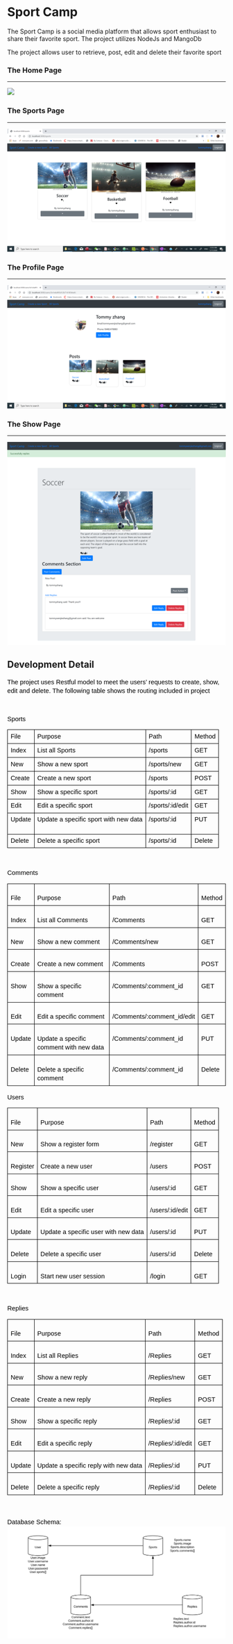 <h1>Sport Camp</h1>
<p>The Sport Camp is a social media platform that allows sport enthusiast to share their favorite sport. The project utilizes NodeJs and MangoDb </p>
</p>The project allows user to retrieve, post, edit and delete their favorite sport</p>

<h3>The Home Page</h3>
<hr/>
<img src="ScreenShot/Home.png"/>

<h3>The Sports Page</h3>
<hr/>
<img src="ScreenShot/sportsindex.png"/>

<h3>The Profile Page</h3>
<hr/>
<img src="ScreenShot/profile.png"/>

<h3>The Show Page</h3>
<hr/>
<img src="ScreenShot/showpage.png"/>

<h2>Development Detail</h2>
<p dir="ltr" style="line-height:1.38;margin-top:0pt;margin-bottom:0pt;"><span style="font-size:11pt;font-family:Arial;color:#000000;background-color:transparent;font-weight:400;font-style:normal;font-variant:normal;text-decoration:none;vertical-align:baseline;white-space:pre;white-space:pre-wrap;">The project uses Restful model to meet the users’ requests to create, show, edit and delete. The following table shows the routing included in project</span></p>
<p>
  <br>
</p>
<p dir="ltr" style="line-height:1.38;margin-top:0pt;margin-bottom:0pt;"><span style="font-size:11pt;font-family:Arial;color:#000000;background-color:transparent;font-weight:400;font-style:normal;font-variant:normal;text-decoration:none;vertical-align:baseline;white-space:pre;white-space:pre-wrap;">Sports</span></p>
<div align="left" dir="ltr" style="margin-left:0pt;">
  <table style="border:none;border-collapse:collapse;width:468pt;table-layout:fixed;">
    <tbody>
      <tr style="height:0pt;">
        <td style="border-left:solid #000000 1pt;border-right:solid #000000 1pt;border-bottom:solid #000000 1pt;border-top:solid #000000 1pt;vertical-align:top;padding:5pt 5pt 5pt 5pt;overflow:hidden;overflow-wrap:break-word;">
          <p dir="ltr" style="line-height:1.2;margin-top:0pt;margin-bottom:0pt;"><span style="font-size:11pt;font-family:Arial;color:#000000;background-color:transparent;font-weight:400;font-style:normal;font-variant:normal;text-decoration:none;vertical-align:baseline;white-space:pre;white-space:pre-wrap;">File</span></p>
        </td>
        <td style="border-left:solid #000000 1pt;border-right:solid #000000 1pt;border-bottom:solid #000000 1pt;border-top:solid #000000 1pt;vertical-align:top;padding:5pt 5pt 5pt 5pt;overflow:hidden;overflow-wrap:break-word;">
          <p dir="ltr" style="line-height:1.2;margin-top:0pt;margin-bottom:0pt;"><span style="font-size:11pt;font-family:Arial;color:#000000;background-color:transparent;font-weight:400;font-style:normal;font-variant:normal;text-decoration:none;vertical-align:baseline;white-space:pre;white-space:pre-wrap;">Purpose</span></p>
        </td>
        <td style="border-left:solid #000000 1pt;border-right:solid #000000 1pt;border-bottom:solid #000000 1pt;border-top:solid #000000 1pt;vertical-align:top;padding:5pt 5pt 5pt 5pt;overflow:hidden;overflow-wrap:break-word;">
          <p dir="ltr" style="line-height:1.2;margin-top:0pt;margin-bottom:0pt;"><span style="font-size:11pt;font-family:Arial;color:#000000;background-color:transparent;font-weight:400;font-style:normal;font-variant:normal;text-decoration:none;vertical-align:baseline;white-space:pre;white-space:pre-wrap;">Path</span></p>
        </td>
        <td style="border-left:solid #000000 1pt;border-right:solid #000000 1pt;border-bottom:solid #000000 1pt;border-top:solid #000000 1pt;vertical-align:top;padding:5pt 5pt 5pt 5pt;overflow:hidden;overflow-wrap:break-word;">
          <p dir="ltr" style="line-height:1.2;margin-top:0pt;margin-bottom:0pt;"><span style="font-size:11pt;font-family:Arial;color:#000000;background-color:transparent;font-weight:400;font-style:normal;font-variant:normal;text-decoration:none;vertical-align:baseline;white-space:pre;white-space:pre-wrap;">Method</span></p>
        </td>
      </tr>
      <tr style="height:0pt;">
        <td style="border-left:solid #000000 1pt;border-right:solid #000000 1pt;border-bottom:solid #000000 1pt;border-top:solid #000000 1pt;vertical-align:top;padding:5pt 5pt 5pt 5pt;overflow:hidden;overflow-wrap:break-word;">
          <p dir="ltr" style="line-height:1.2;margin-top:0pt;margin-bottom:0pt;"><span style="font-size:11pt;font-family:Arial;color:#000000;background-color:transparent;font-weight:400;font-style:normal;font-variant:normal;text-decoration:none;vertical-align:baseline;white-space:pre;white-space:pre-wrap;">Index</span></p>
        </td>
        <td style="border-left:solid #000000 1pt;border-right:solid #000000 1pt;border-bottom:solid #000000 1pt;border-top:solid #000000 1pt;vertical-align:top;padding:5pt 5pt 5pt 5pt;overflow:hidden;overflow-wrap:break-word;">
          <p dir="ltr" style="line-height:1.2;margin-top:0pt;margin-bottom:0pt;"><span style="font-size:11pt;font-family:Arial;color:#000000;background-color:transparent;font-weight:400;font-style:normal;font-variant:normal;text-decoration:none;vertical-align:baseline;white-space:pre;white-space:pre-wrap;">List all Sports</span></p>
        </td>
        <td style="border-left:solid #000000 1pt;border-right:solid #000000 1pt;border-bottom:solid #000000 1pt;border-top:solid #000000 1pt;vertical-align:top;padding:5pt 5pt 5pt 5pt;overflow:hidden;overflow-wrap:break-word;">
          <p dir="ltr" style="line-height:1.2;margin-top:0pt;margin-bottom:0pt;"><span style="font-size:11pt;font-family:Arial;color:#000000;background-color:transparent;font-weight:400;font-style:normal;font-variant:normal;text-decoration:none;vertical-align:baseline;white-space:pre;white-space:pre-wrap;">/sports</span></p>
        </td>
        <td style="border-left:solid #000000 1pt;border-right:solid #000000 1pt;border-bottom:solid #000000 1pt;border-top:solid #000000 1pt;vertical-align:top;padding:5pt 5pt 5pt 5pt;overflow:hidden;overflow-wrap:break-word;">
          <p dir="ltr" style="line-height:1.2;margin-top:0pt;margin-bottom:0pt;"><span style="font-size:11pt;font-family:Arial;color:#000000;background-color:transparent;font-weight:400;font-style:normal;font-variant:normal;text-decoration:none;vertical-align:baseline;white-space:pre;white-space:pre-wrap;">GET</span></p>
        </td>
      </tr>
      <tr style="height:0pt;">
        <td style="border-left:solid #000000 1pt;border-right:solid #000000 1pt;border-bottom:solid #000000 1pt;border-top:solid #000000 1pt;vertical-align:top;padding:5pt 5pt 5pt 5pt;overflow:hidden;overflow-wrap:break-word;">
          <p dir="ltr" style="line-height:1.2;margin-top:0pt;margin-bottom:0pt;"><span style="font-size:11pt;font-family:Arial;color:#000000;background-color:transparent;font-weight:400;font-style:normal;font-variant:normal;text-decoration:none;vertical-align:baseline;white-space:pre;white-space:pre-wrap;">New</span></p>
        </td>
        <td style="border-left:solid #000000 1pt;border-right:solid #000000 1pt;border-bottom:solid #000000 1pt;border-top:solid #000000 1pt;vertical-align:top;padding:5pt 5pt 5pt 5pt;overflow:hidden;overflow-wrap:break-word;">
          <p dir="ltr" style="line-height:1.2;margin-top:0pt;margin-bottom:0pt;"><span style="font-size:11pt;font-family:Arial;color:#000000;background-color:transparent;font-weight:400;font-style:normal;font-variant:normal;text-decoration:none;vertical-align:baseline;white-space:pre;white-space:pre-wrap;">Show a new sport</span></p>
        </td>
        <td style="border-left:solid #000000 1pt;border-right:solid #000000 1pt;border-bottom:solid #000000 1pt;border-top:solid #000000 1pt;vertical-align:top;padding:5pt 5pt 5pt 5pt;overflow:hidden;overflow-wrap:break-word;">
          <p dir="ltr" style="line-height:1.2;margin-top:0pt;margin-bottom:0pt;"><span style="font-size:11pt;font-family:Arial;color:#000000;background-color:transparent;font-weight:400;font-style:normal;font-variant:normal;text-decoration:none;vertical-align:baseline;white-space:pre;white-space:pre-wrap;">/sports/new</span></p>
        </td>
        <td style="border-left:solid #000000 1pt;border-right:solid #000000 1pt;border-bottom:solid #000000 1pt;border-top:solid #000000 1pt;vertical-align:top;padding:5pt 5pt 5pt 5pt;overflow:hidden;overflow-wrap:break-word;">
          <p dir="ltr" style="line-height:1.2;margin-top:0pt;margin-bottom:0pt;"><span style="font-size:11pt;font-family:Arial;color:#000000;background-color:transparent;font-weight:400;font-style:normal;font-variant:normal;text-decoration:none;vertical-align:baseline;white-space:pre;white-space:pre-wrap;">GET</span></p>
        </td>
      </tr>
      <tr style="height:0pt;">
        <td style="border-left:solid #000000 1pt;border-right:solid #000000 1pt;border-bottom:solid #000000 1pt;border-top:solid #000000 1pt;vertical-align:top;padding:5pt 5pt 5pt 5pt;overflow:hidden;overflow-wrap:break-word;">
          <p dir="ltr" style="line-height:1.2;margin-top:0pt;margin-bottom:0pt;"><span style="font-size:11pt;font-family:Arial;color:#000000;background-color:transparent;font-weight:400;font-style:normal;font-variant:normal;text-decoration:none;vertical-align:baseline;white-space:pre;white-space:pre-wrap;">Create</span></p>
        </td>
        <td style="border-left:solid #000000 1pt;border-right:solid #000000 1pt;border-bottom:solid #000000 1pt;border-top:solid #000000 1pt;vertical-align:top;padding:5pt 5pt 5pt 5pt;overflow:hidden;overflow-wrap:break-word;">
          <p dir="ltr" style="line-height:1.2;margin-top:0pt;margin-bottom:0pt;"><span style="font-size:11pt;font-family:Arial;color:#000000;background-color:transparent;font-weight:400;font-style:normal;font-variant:normal;text-decoration:none;vertical-align:baseline;white-space:pre;white-space:pre-wrap;">Create a new sport</span></p>
        </td>
        <td style="border-left:solid #000000 1pt;border-right:solid #000000 1pt;border-bottom:solid #000000 1pt;border-top:solid #000000 1pt;vertical-align:top;padding:5pt 5pt 5pt 5pt;overflow:hidden;overflow-wrap:break-word;">
          <p dir="ltr" style="line-height:1.2;margin-top:0pt;margin-bottom:0pt;"><span style="font-size:11pt;font-family:Arial;color:#000000;background-color:transparent;font-weight:400;font-style:normal;font-variant:normal;text-decoration:none;vertical-align:baseline;white-space:pre;white-space:pre-wrap;">/sports</span></p>
        </td>
        <td style="border-left:solid #000000 1pt;border-right:solid #000000 1pt;border-bottom:solid #000000 1pt;border-top:solid #000000 1pt;vertical-align:top;padding:5pt 5pt 5pt 5pt;overflow:hidden;overflow-wrap:break-word;">
          <p dir="ltr" style="line-height:1.2;margin-top:0pt;margin-bottom:0pt;"><span style="font-size:11pt;font-family:Arial;color:#000000;background-color:transparent;font-weight:400;font-style:normal;font-variant:normal;text-decoration:none;vertical-align:baseline;white-space:pre;white-space:pre-wrap;">POST</span></p>
        </td>
      </tr>
      <tr style="height:0pt;">
        <td style="border-left:solid #000000 1pt;border-right:solid #000000 1pt;border-bottom:solid #000000 1pt;border-top:solid #000000 1pt;vertical-align:top;padding:5pt 5pt 5pt 5pt;overflow:hidden;overflow-wrap:break-word;">
          <p dir="ltr" style="line-height:1.2;margin-top:0pt;margin-bottom:0pt;"><span style="font-size:11pt;font-family:Arial;color:#000000;background-color:transparent;font-weight:400;font-style:normal;font-variant:normal;text-decoration:none;vertical-align:baseline;white-space:pre;white-space:pre-wrap;">Show</span></p>
        </td>
        <td style="border-left:solid #000000 1pt;border-right:solid #000000 1pt;border-bottom:solid #000000 1pt;border-top:solid #000000 1pt;vertical-align:top;padding:5pt 5pt 5pt 5pt;overflow:hidden;overflow-wrap:break-word;">
          <p dir="ltr" style="line-height:1.2;margin-top:0pt;margin-bottom:0pt;"><span style="font-size:11pt;font-family:Arial;color:#000000;background-color:transparent;font-weight:400;font-style:normal;font-variant:normal;text-decoration:none;vertical-align:baseline;white-space:pre;white-space:pre-wrap;">Show a specific sport&nbsp;</span></p>
        </td>
        <td style="border-left:solid #000000 1pt;border-right:solid #000000 1pt;border-bottom:solid #000000 1pt;border-top:solid #000000 1pt;vertical-align:top;padding:5pt 5pt 5pt 5pt;overflow:hidden;overflow-wrap:break-word;">
          <p dir="ltr" style="line-height:1.2;margin-top:0pt;margin-bottom:0pt;"><span style="font-size:11pt;font-family:Arial;color:#000000;background-color:transparent;font-weight:400;font-style:normal;font-variant:normal;text-decoration:none;vertical-align:baseline;white-space:pre;white-space:pre-wrap;">/sports/:id</span></p>
        </td>
        <td style="border-left:solid #000000 1pt;border-right:solid #000000 1pt;border-bottom:solid #000000 1pt;border-top:solid #000000 1pt;vertical-align:top;padding:5pt 5pt 5pt 5pt;overflow:hidden;overflow-wrap:break-word;">
          <p dir="ltr" style="line-height:1.2;margin-top:0pt;margin-bottom:0pt;"><span style="font-size:11pt;font-family:Arial;color:#000000;background-color:transparent;font-weight:400;font-style:normal;font-variant:normal;text-decoration:none;vertical-align:baseline;white-space:pre;white-space:pre-wrap;">GET</span></p>
        </td>
      </tr>
      <tr style="height:0pt;">
        <td style="border-left:solid #000000 1pt;border-right:solid #000000 1pt;border-bottom:solid #000000 1pt;border-top:solid #000000 1pt;vertical-align:top;padding:5pt 5pt 5pt 5pt;overflow:hidden;overflow-wrap:break-word;">
          <p dir="ltr" style="line-height:1.2;margin-top:0pt;margin-bottom:0pt;"><span style="font-size:11pt;font-family:Arial;color:#000000;background-color:transparent;font-weight:400;font-style:normal;font-variant:normal;text-decoration:none;vertical-align:baseline;white-space:pre;white-space:pre-wrap;">Edit</span></p>
        </td>
        <td style="border-left:solid #000000 1pt;border-right:solid #000000 1pt;border-bottom:solid #000000 1pt;border-top:solid #000000 1pt;vertical-align:top;padding:5pt 5pt 5pt 5pt;overflow:hidden;overflow-wrap:break-word;">
          <p dir="ltr" style="line-height:1.2;margin-top:0pt;margin-bottom:0pt;"><span style="font-size:11pt;font-family:Arial;color:#000000;background-color:transparent;font-weight:400;font-style:normal;font-variant:normal;text-decoration:none;vertical-align:baseline;white-space:pre;white-space:pre-wrap;">Edit a specific sport</span></p>
        </td>
        <td style="border-left:solid #000000 1pt;border-right:solid #000000 1pt;border-bottom:solid #000000 1pt;border-top:solid #000000 1pt;vertical-align:top;padding:5pt 5pt 5pt 5pt;overflow:hidden;overflow-wrap:break-word;">
          <p dir="ltr" style="line-height:1.2;margin-top:0pt;margin-bottom:0pt;"><span style="font-size:11pt;font-family:Arial;color:#000000;background-color:transparent;font-weight:400;font-style:normal;font-variant:normal;text-decoration:none;vertical-align:baseline;white-space:pre;white-space:pre-wrap;">/sports/:id/edit</span></p>
        </td>
        <td style="border-left:solid #000000 1pt;border-right:solid #000000 1pt;border-bottom:solid #000000 1pt;border-top:solid #000000 1pt;vertical-align:top;padding:5pt 5pt 5pt 5pt;overflow:hidden;overflow-wrap:break-word;">
          <p dir="ltr" style="line-height:1.2;margin-top:0pt;margin-bottom:0pt;"><span style="font-size:11pt;font-family:Arial;color:#000000;background-color:transparent;font-weight:400;font-style:normal;font-variant:normal;text-decoration:none;vertical-align:baseline;white-space:pre;white-space:pre-wrap;">GET</span></p>
        </td>
      </tr>
      <tr style="height:0pt;">
        <td style="border-left:solid #000000 1pt;border-right:solid #000000 1pt;border-bottom:solid #000000 1pt;border-top:solid #000000 1pt;vertical-align:top;padding:5pt 5pt 5pt 5pt;overflow:hidden;overflow-wrap:break-word;">
          <p dir="ltr" style="line-height:1.2;margin-top:0pt;margin-bottom:0pt;"><span style="font-size:11pt;font-family:Arial;color:#000000;background-color:transparent;font-weight:400;font-style:normal;font-variant:normal;text-decoration:none;vertical-align:baseline;white-space:pre;white-space:pre-wrap;">Update</span></p>
        </td>
        <td style="border-left:solid #000000 1pt;border-right:solid #000000 1pt;border-bottom:solid #000000 1pt;border-top:solid #000000 1pt;vertical-align:top;padding:5pt 5pt 5pt 5pt;overflow:hidden;overflow-wrap:break-word;">
          <p dir="ltr" style="line-height:1.2;margin-top:0pt;margin-bottom:0pt;"><span style="font-size:11pt;font-family:Arial;color:#000000;background-color:transparent;font-weight:400;font-style:normal;font-variant:normal;text-decoration:none;vertical-align:baseline;white-space:pre;white-space:pre-wrap;">Update a specific sport with new data</span></p>
        </td>
        <td style="border-left:solid #000000 1pt;border-right:solid #000000 1pt;border-bottom:solid #000000 1pt;border-top:solid #000000 1pt;vertical-align:top;padding:5pt 5pt 5pt 5pt;overflow:hidden;overflow-wrap:break-word;">
          <p dir="ltr" style="line-height:1.2;margin-top:0pt;margin-bottom:0pt;"><span style="font-size:11pt;font-family:Arial;color:#000000;background-color:transparent;font-weight:400;font-style:normal;font-variant:normal;text-decoration:none;vertical-align:baseline;white-space:pre;white-space:pre-wrap;">/sports/:id</span></p>
          <br>
        </td>
        <td style="border-left:solid #000000 1pt;border-right:solid #000000 1pt;border-bottom:solid #000000 1pt;border-top:solid #000000 1pt;vertical-align:top;padding:5pt 5pt 5pt 5pt;overflow:hidden;overflow-wrap:break-word;">
          <p dir="ltr" style="line-height:1.2;margin-top:0pt;margin-bottom:0pt;"><span style="font-size:11pt;font-family:Arial;color:#000000;background-color:transparent;font-weight:400;font-style:normal;font-variant:normal;text-decoration:none;vertical-align:baseline;white-space:pre;white-space:pre-wrap;">PUT</span></p>
        </td>
      </tr>
      <tr style="height:0pt;">
        <td style="border-left:solid #000000 1pt;border-right:solid #000000 1pt;border-bottom:solid #000000 1pt;border-top:solid #000000 1pt;vertical-align:top;padding:5pt 5pt 5pt 5pt;overflow:hidden;overflow-wrap:break-word;">
          <p dir="ltr" style="line-height:1.2;margin-top:0pt;margin-bottom:0pt;"><span style="font-size:11pt;font-family:Arial;color:#000000;background-color:transparent;font-weight:400;font-style:normal;font-variant:normal;text-decoration:none;vertical-align:baseline;white-space:pre;white-space:pre-wrap;">Delete</span></p>
        </td>
        <td style="border-left:solid #000000 1pt;border-right:solid #000000 1pt;border-bottom:solid #000000 1pt;border-top:solid #000000 1pt;vertical-align:top;padding:5pt 5pt 5pt 5pt;overflow:hidden;overflow-wrap:break-word;">
          <p dir="ltr" style="line-height:1.2;margin-top:0pt;margin-bottom:0pt;"><span style="font-size:11pt;font-family:Arial;color:#000000;background-color:transparent;font-weight:400;font-style:normal;font-variant:normal;text-decoration:none;vertical-align:baseline;white-space:pre;white-space:pre-wrap;">Delete a specific sport</span></p>
        </td>
        <td style="border-left:solid #000000 1pt;border-right:solid #000000 1pt;border-bottom:solid #000000 1pt;border-top:solid #000000 1pt;vertical-align:top;padding:5pt 5pt 5pt 5pt;overflow:hidden;overflow-wrap:break-word;">
          <p dir="ltr" style="line-height:1.2;margin-top:0pt;margin-bottom:0pt;"><span style="font-size:11pt;font-family:Arial;color:#000000;background-color:transparent;font-weight:400;font-style:normal;font-variant:normal;text-decoration:none;vertical-align:baseline;white-space:pre;white-space:pre-wrap;">/sports/:id</span></p>
        </td>
        <td style="border-left:solid #000000 1pt;border-right:solid #000000 1pt;border-bottom:solid #000000 1pt;border-top:solid #000000 1pt;vertical-align:top;padding:5pt 5pt 5pt 5pt;overflow:hidden;overflow-wrap:break-word;">
          <p dir="ltr" style="line-height:1.2;margin-top:0pt;margin-bottom:0pt;"><span style="font-size:11pt;font-family:Arial;color:#000000;background-color:transparent;font-weight:400;font-style:normal;font-variant:normal;text-decoration:none;vertical-align:baseline;white-space:pre;white-space:pre-wrap;">Delete</span></p>
        </td>
      </tr>
    </tbody>
  </table>
</div>
<p>
  <br>
</p>
<p dir="ltr" style="line-height:1.38;margin-top:12pt;margin-bottom:0pt;"><span style="font-size:11pt;font-family:Arial;color:#000000;background-color:transparent;font-weight:400;font-style:normal;font-variant:normal;text-decoration:none;vertical-align:baseline;white-space:pre;white-space:pre-wrap;">Comments</span></p>
<div align="left" dir="ltr" style="margin-left:0pt;">
  <table style="border:none;border-collapse:collapse;">
    <tbody>
      <tr style="height:24pt;">
        <td style="border-left:solid #000000 0.9984375000000001pt;border-right:solid #000000 0.9984375000000001pt;border-bottom:solid #000000 0.9984375000000001pt;border-top:solid #000000 0.9984375000000001pt;vertical-align:top;padding:5pt 5pt 5pt 5pt;overflow:hidden;overflow-wrap:break-word;">
          <p dir="ltr" style="line-height:1.38;margin-top:12pt;margin-bottom:0pt;"><span style="font-size:11pt;font-family:Arial;color:#000000;background-color:transparent;font-weight:400;font-style:normal;font-variant:normal;text-decoration:none;vertical-align:baseline;white-space:pre;white-space:pre-wrap;">File</span></p>
        </td>
        <td style="border-left:solid #000000 0.9984375000000001pt;border-right:solid #000000 0.9984375000000001pt;border-bottom:solid #000000 0.9984375000000001pt;border-top:solid #000000 0.9984375000000001pt;vertical-align:top;padding:5pt 5pt 5pt 5pt;overflow:hidden;overflow-wrap:break-word;">
          <p dir="ltr" style="line-height:1.38;margin-top:12pt;margin-bottom:0pt;"><span style="font-size:11pt;font-family:Arial;color:#000000;background-color:transparent;font-weight:400;font-style:normal;font-variant:normal;text-decoration:none;vertical-align:baseline;white-space:pre;white-space:pre-wrap;">Purpose</span></p>
        </td>
        <td style="border-left:solid #000000 0.9984375000000001pt;border-right:solid #000000 0.9984375000000001pt;border-bottom:solid #000000 0.9984375000000001pt;border-top:solid #000000 0.9984375000000001pt;vertical-align:top;padding:5pt 5pt 5pt 5pt;overflow:hidden;overflow-wrap:break-word;">
          <p dir="ltr" style="line-height:1.38;margin-top:12pt;margin-bottom:0pt;"><span style="font-size:11pt;font-family:Arial;color:#000000;background-color:transparent;font-weight:400;font-style:normal;font-variant:normal;text-decoration:none;vertical-align:baseline;white-space:pre;white-space:pre-wrap;">Path</span></p>
        </td>
        <td style="border-left:solid #000000 0.9984375000000001pt;border-right:solid #000000 0.9984375000000001pt;border-bottom:solid #000000 0.9984375000000001pt;border-top:solid #000000 0.9984375000000001pt;vertical-align:top;padding:5pt 5pt 5pt 5pt;overflow:hidden;overflow-wrap:break-word;">
          <p dir="ltr" style="line-height:1.38;margin-top:12pt;margin-bottom:0pt;"><span style="font-size:11pt;font-family:Arial;color:#000000;background-color:transparent;font-weight:400;font-style:normal;font-variant:normal;text-decoration:none;vertical-align:baseline;white-space:pre;white-space:pre-wrap;">Method</span></p>
        </td>
      </tr>
      <tr style="height:24pt;">
        <td style="border-left:solid #000000 0.9984375000000001pt;border-right:solid #000000 0.9984375000000001pt;border-bottom:solid #000000 0.9984375000000001pt;border-top:solid #000000 0.9984375000000001pt;vertical-align:top;padding:5pt 5pt 5pt 5pt;overflow:hidden;overflow-wrap:break-word;">
          <p dir="ltr" style="line-height:1.38;margin-top:12pt;margin-bottom:0pt;"><span style="font-size:11pt;font-family:Arial;color:#000000;background-color:transparent;font-weight:400;font-style:normal;font-variant:normal;text-decoration:none;vertical-align:baseline;white-space:pre;white-space:pre-wrap;">Index</span></p>
        </td>
        <td style="border-left:solid #000000 0.9984375000000001pt;border-right:solid #000000 0.9984375000000001pt;border-bottom:solid #000000 0.9984375000000001pt;border-top:solid #000000 0.9984375000000001pt;vertical-align:top;padding:5pt 5pt 5pt 5pt;overflow:hidden;overflow-wrap:break-word;">
          <p dir="ltr" style="line-height:1.38;margin-top:12pt;margin-bottom:0pt;"><span style="font-size:11pt;font-family:Arial;color:#000000;background-color:transparent;font-weight:400;font-style:normal;font-variant:normal;text-decoration:none;vertical-align:baseline;white-space:pre;white-space:pre-wrap;">List all Comments</span></p>
        </td>
        <td style="border-left:solid #000000 0.9984375000000001pt;border-right:solid #000000 0.9984375000000001pt;border-bottom:solid #000000 0.9984375000000001pt;border-top:solid #000000 0.9984375000000001pt;vertical-align:top;padding:5pt 5pt 5pt 5pt;overflow:hidden;overflow-wrap:break-word;">
          <p dir="ltr" style="line-height:1.38;margin-top:12pt;margin-bottom:0pt;"><span style="font-size:11pt;font-family:Arial;color:#000000;background-color:transparent;font-weight:400;font-style:normal;font-variant:normal;text-decoration:none;vertical-align:baseline;white-space:pre;white-space:pre-wrap;">/Comments</span></p>
        </td>
        <td style="border-left:solid #000000 0.9984375000000001pt;border-right:solid #000000 0.9984375000000001pt;border-bottom:solid #000000 0.9984375000000001pt;border-top:solid #000000 0.9984375000000001pt;vertical-align:top;padding:5pt 5pt 5pt 5pt;overflow:hidden;overflow-wrap:break-word;">
          <p dir="ltr" style="line-height:1.38;margin-top:12pt;margin-bottom:0pt;"><span style="font-size:11pt;font-family:Arial;color:#000000;background-color:transparent;font-weight:400;font-style:normal;font-variant:normal;text-decoration:none;vertical-align:baseline;white-space:pre;white-space:pre-wrap;">GET</span></p>
        </td>
      </tr>
      <tr style="height:24pt;">
        <td style="border-left:solid #000000 0.9984375000000001pt;border-right:solid #000000 0.9984375000000001pt;border-bottom:solid #000000 0.9984375000000001pt;border-top:solid #000000 0.9984375000000001pt;vertical-align:top;padding:5pt 5pt 5pt 5pt;overflow:hidden;overflow-wrap:break-word;">
          <p dir="ltr" style="line-height:1.38;margin-top:12pt;margin-bottom:0pt;"><span style="font-size:11pt;font-family:Arial;color:#000000;background-color:transparent;font-weight:400;font-style:normal;font-variant:normal;text-decoration:none;vertical-align:baseline;white-space:pre;white-space:pre-wrap;">New</span></p>
        </td>
        <td style="border-left:solid #000000 0.9984375000000001pt;border-right:solid #000000 0.9984375000000001pt;border-bottom:solid #000000 0.9984375000000001pt;border-top:solid #000000 0.9984375000000001pt;vertical-align:top;padding:5pt 5pt 5pt 5pt;overflow:hidden;overflow-wrap:break-word;">
          <p dir="ltr" style="line-height:1.38;margin-top:12pt;margin-bottom:0pt;"><span style="font-size:11pt;font-family:Arial;color:#000000;background-color:transparent;font-weight:400;font-style:normal;font-variant:normal;text-decoration:none;vertical-align:baseline;white-space:pre;white-space:pre-wrap;">Show a new comment</span></p>
        </td>
        <td style="border-left:solid #000000 0.9984375000000001pt;border-right:solid #000000 0.9984375000000001pt;border-bottom:solid #000000 0.9984375000000001pt;border-top:solid #000000 0.9984375000000001pt;vertical-align:top;padding:5pt 5pt 5pt 5pt;overflow:hidden;overflow-wrap:break-word;">
          <p dir="ltr" style="line-height:1.38;margin-top:12pt;margin-bottom:0pt;"><span style="font-size:11pt;font-family:Arial;color:#000000;background-color:transparent;font-weight:400;font-style:normal;font-variant:normal;text-decoration:none;vertical-align:baseline;white-space:pre;white-space:pre-wrap;">/Comments/new</span></p>
        </td>
        <td style="border-left:solid #000000 0.9984375000000001pt;border-right:solid #000000 0.9984375000000001pt;border-bottom:solid #000000 0.9984375000000001pt;border-top:solid #000000 0.9984375000000001pt;vertical-align:top;padding:5pt 5pt 5pt 5pt;overflow:hidden;overflow-wrap:break-word;">
          <p dir="ltr" style="line-height:1.38;margin-top:12pt;margin-bottom:0pt;"><span style="font-size:11pt;font-family:Arial;color:#000000;background-color:transparent;font-weight:400;font-style:normal;font-variant:normal;text-decoration:none;vertical-align:baseline;white-space:pre;white-space:pre-wrap;">GET</span></p>
        </td>
      </tr>
      <tr style="height:24pt;">
        <td style="border-left:solid #000000 0.9984375000000001pt;border-right:solid #000000 0.9984375000000001pt;border-bottom:solid #000000 0.9984375000000001pt;border-top:solid #000000 0.9984375000000001pt;vertical-align:top;padding:5pt 5pt 5pt 5pt;overflow:hidden;overflow-wrap:break-word;">
          <p dir="ltr" style="line-height:1.38;margin-top:12pt;margin-bottom:0pt;"><span style="font-size:11pt;font-family:Arial;color:#000000;background-color:transparent;font-weight:400;font-style:normal;font-variant:normal;text-decoration:none;vertical-align:baseline;white-space:pre;white-space:pre-wrap;">Create</span></p>
        </td>
        <td style="border-left:solid #000000 0.9984375000000001pt;border-right:solid #000000 0.9984375000000001pt;border-bottom:solid #000000 0.9984375000000001pt;border-top:solid #000000 0.9984375000000001pt;vertical-align:top;padding:5pt 5pt 5pt 5pt;overflow:hidden;overflow-wrap:break-word;">
          <p dir="ltr" style="line-height:1.38;margin-top:12pt;margin-bottom:0pt;"><span style="font-size:11pt;font-family:Arial;color:#000000;background-color:transparent;font-weight:400;font-style:normal;font-variant:normal;text-decoration:none;vertical-align:baseline;white-space:pre;white-space:pre-wrap;">Create a new comment</span></p>
        </td>
        <td style="border-left:solid #000000 0.9984375000000001pt;border-right:solid #000000 0.9984375000000001pt;border-bottom:solid #000000 0.9984375000000001pt;border-top:solid #000000 0.9984375000000001pt;vertical-align:top;padding:5pt 5pt 5pt 5pt;overflow:hidden;overflow-wrap:break-word;">
          <p dir="ltr" style="line-height:1.38;margin-top:12pt;margin-bottom:0pt;"><span style="font-size:11pt;font-family:Arial;color:#000000;background-color:transparent;font-weight:400;font-style:normal;font-variant:normal;text-decoration:none;vertical-align:baseline;white-space:pre;white-space:pre-wrap;">/Comments</span></p>
        </td>
        <td style="border-left:solid #000000 0.9984375000000001pt;border-right:solid #000000 0.9984375000000001pt;border-bottom:solid #000000 0.9984375000000001pt;border-top:solid #000000 0.9984375000000001pt;vertical-align:top;padding:5pt 5pt 5pt 5pt;overflow:hidden;overflow-wrap:break-word;">
          <p dir="ltr" style="line-height:1.38;margin-top:12pt;margin-bottom:0pt;"><span style="font-size:11pt;font-family:Arial;color:#000000;background-color:transparent;font-weight:400;font-style:normal;font-variant:normal;text-decoration:none;vertical-align:baseline;white-space:pre;white-space:pre-wrap;">POST</span></p>
        </td>
      </tr>
      <tr style="height:24pt;">
        <td style="border-left:solid #000000 0.9984375000000001pt;border-right:solid #000000 0.9984375000000001pt;border-bottom:solid #000000 0.9984375000000001pt;border-top:solid #000000 0.9984375000000001pt;vertical-align:top;padding:5pt 5pt 5pt 5pt;overflow:hidden;overflow-wrap:break-word;">
          <p dir="ltr" style="line-height:1.38;margin-top:12pt;margin-bottom:0pt;"><span style="font-size:11pt;font-family:Arial;color:#000000;background-color:transparent;font-weight:400;font-style:normal;font-variant:normal;text-decoration:none;vertical-align:baseline;white-space:pre;white-space:pre-wrap;">Show</span></p>
        </td>
        <td style="border-left:solid #000000 0.9984375000000001pt;border-right:solid #000000 0.9984375000000001pt;border-bottom:solid #000000 0.9984375000000001pt;border-top:solid #000000 0.9984375000000001pt;vertical-align:top;padding:5pt 5pt 5pt 5pt;overflow:hidden;overflow-wrap:break-word;">
          <p dir="ltr" style="line-height:1.38;margin-top:12pt;margin-bottom:0pt;"><span style="font-size:11pt;font-family:Arial;color:#000000;background-color:transparent;font-weight:400;font-style:normal;font-variant:normal;text-decoration:none;vertical-align:baseline;white-space:pre;white-space:pre-wrap;">Show a specific comment&nbsp;</span></p>
        </td>
        <td style="border-left:solid #000000 0.9984375000000001pt;border-right:solid #000000 0.9984375000000001pt;border-bottom:solid #000000 0.9984375000000001pt;border-top:solid #000000 0.9984375000000001pt;vertical-align:top;padding:5pt 5pt 5pt 5pt;overflow:hidden;overflow-wrap:break-word;">
          <p dir="ltr" style="line-height:1.38;margin-top:12pt;margin-bottom:0pt;"><span style="font-size:11pt;font-family:Arial;color:#000000;background-color:transparent;font-weight:400;font-style:normal;font-variant:normal;text-decoration:none;vertical-align:baseline;white-space:pre;white-space:pre-wrap;">/Comments/:comment_id</span></p>
        </td>
        <td style="border-left:solid #000000 0.9984375000000001pt;border-right:solid #000000 0.9984375000000001pt;border-bottom:solid #000000 0.9984375000000001pt;border-top:solid #000000 0.9984375000000001pt;vertical-align:top;padding:5pt 5pt 5pt 5pt;overflow:hidden;overflow-wrap:break-word;">
          <p dir="ltr" style="line-height:1.38;margin-top:12pt;margin-bottom:0pt;"><span style="font-size:11pt;font-family:Arial;color:#000000;background-color:transparent;font-weight:400;font-style:normal;font-variant:normal;text-decoration:none;vertical-align:baseline;white-space:pre;white-space:pre-wrap;">GET</span></p>
        </td>
      </tr>
      <tr style="height:24pt;">
        <td style="border-left:solid #000000 0.9984375000000001pt;border-right:solid #000000 0.9984375000000001pt;border-bottom:solid #000000 0.9984375000000001pt;border-top:solid #000000 0.9984375000000001pt;vertical-align:top;padding:5pt 5pt 5pt 5pt;overflow:hidden;overflow-wrap:break-word;">
          <p dir="ltr" style="line-height:1.38;margin-top:12pt;margin-bottom:0pt;"><span style="font-size:11pt;font-family:Arial;color:#000000;background-color:transparent;font-weight:400;font-style:normal;font-variant:normal;text-decoration:none;vertical-align:baseline;white-space:pre;white-space:pre-wrap;">Edit</span></p>
        </td>
        <td style="border-left:solid #000000 0.9984375000000001pt;border-right:solid #000000 0.9984375000000001pt;border-bottom:solid #000000 0.9984375000000001pt;border-top:solid #000000 0.9984375000000001pt;vertical-align:top;padding:5pt 5pt 5pt 5pt;overflow:hidden;overflow-wrap:break-word;">
          <p dir="ltr" style="line-height:1.38;margin-top:12pt;margin-bottom:0pt;"><span style="font-size:11pt;font-family:Arial;color:#000000;background-color:transparent;font-weight:400;font-style:normal;font-variant:normal;text-decoration:none;vertical-align:baseline;white-space:pre;white-space:pre-wrap;">Edit a specific comment</span></p>
        </td>
        <td style="border-left:solid #000000 0.9984375000000001pt;border-right:solid #000000 0.9984375000000001pt;border-bottom:solid #000000 0.9984375000000001pt;border-top:solid #000000 0.9984375000000001pt;vertical-align:top;padding:5pt 5pt 5pt 5pt;overflow:hidden;overflow-wrap:break-word;">
          <p dir="ltr" style="line-height:1.38;margin-top:12pt;margin-bottom:0pt;"><span style="font-size:11pt;font-family:Arial;color:#000000;background-color:transparent;font-weight:400;font-style:normal;font-variant:normal;text-decoration:none;vertical-align:baseline;white-space:pre;white-space:pre-wrap;">/Comments/:comment_id/edit</span></p>
        </td>
        <td style="border-left:solid #000000 0.9984375000000001pt;border-right:solid #000000 0.9984375000000001pt;border-bottom:solid #000000 0.9984375000000001pt;border-top:solid #000000 0.9984375000000001pt;vertical-align:top;padding:5pt 5pt 5pt 5pt;overflow:hidden;overflow-wrap:break-word;">
          <p dir="ltr" style="line-height:1.38;margin-top:12pt;margin-bottom:0pt;"><span style="font-size:11pt;font-family:Arial;color:#000000;background-color:transparent;font-weight:400;font-style:normal;font-variant:normal;text-decoration:none;vertical-align:baseline;white-space:pre;white-space:pre-wrap;">GET</span></p>
        </td>
      </tr>
      <tr style="height:37.5pt;">
        <td style="border-left:solid #000000 0.9984375000000001pt;border-right:solid #000000 0.9984375000000001pt;border-bottom:solid #000000 0.9984375000000001pt;border-top:solid #000000 0.9984375000000001pt;vertical-align:top;padding:5pt 5pt 5pt 5pt;overflow:hidden;overflow-wrap:break-word;">
          <p dir="ltr" style="line-height:1.38;margin-top:12pt;margin-bottom:0pt;"><span style="font-size:11pt;font-family:Arial;color:#000000;background-color:transparent;font-weight:400;font-style:normal;font-variant:normal;text-decoration:none;vertical-align:baseline;white-space:pre;white-space:pre-wrap;">Update</span></p>
        </td>
        <td style="border-left:solid #000000 0.9984375000000001pt;border-right:solid #000000 0.9984375000000001pt;border-bottom:solid #000000 0.9984375000000001pt;border-top:solid #000000 0.9984375000000001pt;vertical-align:top;padding:5pt 5pt 5pt 5pt;overflow:hidden;overflow-wrap:break-word;">
          <p dir="ltr" style="line-height:1.38;margin-top:12pt;margin-bottom:0pt;"><span style="font-size:11pt;font-family:Arial;color:#000000;background-color:transparent;font-weight:400;font-style:normal;font-variant:normal;text-decoration:none;vertical-align:baseline;white-space:pre;white-space:pre-wrap;">Update a specific comment with new data</span></p>
        </td>
        <td style="border-left:solid #000000 0.9984375000000001pt;border-right:solid #000000 0.9984375000000001pt;border-bottom:solid #000000 0.9984375000000001pt;border-top:solid #000000 0.9984375000000001pt;vertical-align:top;padding:5pt 5pt 5pt 5pt;overflow:hidden;overflow-wrap:break-word;">
          <p dir="ltr" style="line-height:1.38;margin-top:12pt;margin-bottom:0pt;"><span style="font-size:11pt;font-family:Arial;color:#000000;background-color:transparent;font-weight:400;font-style:normal;font-variant:normal;text-decoration:none;vertical-align:baseline;white-space:pre;white-space:pre-wrap;">/Comments/:comment_id</span></p>
        </td>
        <td style="border-left:solid #000000 0.9984375000000001pt;border-right:solid #000000 0.9984375000000001pt;border-bottom:solid #000000 0.9984375000000001pt;border-top:solid #000000 0.9984375000000001pt;vertical-align:top;padding:5pt 5pt 5pt 5pt;overflow:hidden;overflow-wrap:break-word;">
          <p dir="ltr" style="line-height:1.38;margin-top:12pt;margin-bottom:0pt;"><span style="font-size:11pt;font-family:Arial;color:#000000;background-color:transparent;font-weight:400;font-style:normal;font-variant:normal;text-decoration:none;vertical-align:baseline;white-space:pre;white-space:pre-wrap;">PUT</span></p>
        </td>
      </tr>
      <tr style="height:24pt;">
        <td style="border-left:solid #000000 0.9984375000000001pt;border-right:solid #000000 0.9984375000000001pt;border-bottom:solid #000000 0.9984375000000001pt;border-top:solid #000000 0.9984375000000001pt;vertical-align:top;padding:5pt 5pt 5pt 5pt;overflow:hidden;overflow-wrap:break-word;">
          <p dir="ltr" style="line-height:1.38;margin-top:12pt;margin-bottom:0pt;"><span style="font-size:11pt;font-family:Arial;color:#000000;background-color:transparent;font-weight:400;font-style:normal;font-variant:normal;text-decoration:none;vertical-align:baseline;white-space:pre;white-space:pre-wrap;">Delete</span></p>
        </td>
        <td style="border-left:solid #000000 0.9984375000000001pt;border-right:solid #000000 0.9984375000000001pt;border-bottom:solid #000000 0.9984375000000001pt;border-top:solid #000000 0.9984375000000001pt;vertical-align:top;padding:5pt 5pt 5pt 5pt;overflow:hidden;overflow-wrap:break-word;">
          <p dir="ltr" style="line-height:1.38;margin-top:12pt;margin-bottom:0pt;"><span style="font-size:11pt;font-family:Arial;color:#000000;background-color:transparent;font-weight:400;font-style:normal;font-variant:normal;text-decoration:none;vertical-align:baseline;white-space:pre;white-space:pre-wrap;">Delete a specific comment</span></p>
        </td>
        <td style="border-left:solid #000000 0.9984375000000001pt;border-right:solid #000000 0.9984375000000001pt;border-bottom:solid #000000 0.9984375000000001pt;border-top:solid #000000 0.9984375000000001pt;vertical-align:top;padding:5pt 5pt 5pt 5pt;overflow:hidden;overflow-wrap:break-word;">
          <p dir="ltr" style="line-height:1.38;margin-top:12pt;margin-bottom:0pt;"><span style="font-size:11pt;font-family:Arial;color:#000000;background-color:transparent;font-weight:400;font-style:normal;font-variant:normal;text-decoration:none;vertical-align:baseline;white-space:pre;white-space:pre-wrap;">/Comments/:comment_id</span></p>
        </td>
        <td style="border-left:solid #000000 0.9984375000000001pt;border-right:solid #000000 0.9984375000000001pt;border-bottom:solid #000000 0.9984375000000001pt;border-top:solid #000000 0.9984375000000001pt;vertical-align:top;padding:5pt 5pt 5pt 5pt;overflow:hidden;overflow-wrap:break-word;">
          <p dir="ltr" style="line-height:1.38;margin-top:12pt;margin-bottom:0pt;"><span style="font-size:11pt;font-family:Arial;color:#000000;background-color:transparent;font-weight:400;font-style:normal;font-variant:normal;text-decoration:none;vertical-align:baseline;white-space:pre;white-space:pre-wrap;">Delete</span></p>
        </td>
      </tr>
    </tbody>
  </table>
</div>
<p dir="ltr" style="line-height:1.38;margin-top:12pt;margin-bottom:0pt;"><span style="font-size:11pt;font-family:Arial;color:#000000;background-color:transparent;font-weight:400;font-style:normal;font-variant:normal;text-decoration:none;vertical-align:baseline;white-space:pre;white-space:pre-wrap;">Users</span></p>
<div align="left" dir="ltr" style="margin-left:0pt;">
  <table style="border:none;border-collapse:collapse;">
    <tbody>
      <tr style="height:24pt;">
        <td style="border-left:solid #000000 0.9984375000000001pt;border-right:solid #000000 0.9984375000000001pt;border-bottom:solid #000000 0.9984375000000001pt;border-top:solid #000000 0.9984375000000001pt;vertical-align:top;padding:5pt 5pt 5pt 5pt;overflow:hidden;overflow-wrap:break-word;">
          <p dir="ltr" style="line-height:1.38;margin-top:12pt;margin-bottom:0pt;"><span style="font-size:11pt;font-family:Arial;color:#000000;background-color:transparent;font-weight:400;font-style:normal;font-variant:normal;text-decoration:none;vertical-align:baseline;white-space:pre;white-space:pre-wrap;">File</span></p>
        </td>
        <td style="border-left:solid #000000 0.9984375000000001pt;border-right:solid #000000 0.9984375000000001pt;border-bottom:solid #000000 0.9984375000000001pt;border-top:solid #000000 0.9984375000000001pt;vertical-align:top;padding:5pt 5pt 5pt 5pt;overflow:hidden;overflow-wrap:break-word;">
          <p dir="ltr" style="line-height:1.38;margin-top:12pt;margin-bottom:0pt;"><span style="font-size:11pt;font-family:Arial;color:#000000;background-color:transparent;font-weight:400;font-style:normal;font-variant:normal;text-decoration:none;vertical-align:baseline;white-space:pre;white-space:pre-wrap;">Purpose</span></p>
        </td>
        <td style="border-left:solid #000000 0.9984375000000001pt;border-right:solid #000000 0.9984375000000001pt;border-bottom:solid #000000 0.9984375000000001pt;border-top:solid #000000 0.9984375000000001pt;vertical-align:top;padding:5pt 5pt 5pt 5pt;overflow:hidden;overflow-wrap:break-word;">
          <p dir="ltr" style="line-height:1.38;margin-top:12pt;margin-bottom:0pt;"><span style="font-size:11pt;font-family:Arial;color:#000000;background-color:transparent;font-weight:400;font-style:normal;font-variant:normal;text-decoration:none;vertical-align:baseline;white-space:pre;white-space:pre-wrap;">Path</span></p>
        </td>
        <td style="border-left:solid #000000 0.9984375000000001pt;border-right:solid #000000 0.9984375000000001pt;border-bottom:solid #000000 0.9984375000000001pt;border-top:solid #000000 0.9984375000000001pt;vertical-align:top;padding:5pt 5pt 5pt 5pt;overflow:hidden;overflow-wrap:break-word;">
          <p dir="ltr" style="line-height:1.38;margin-top:12pt;margin-bottom:0pt;"><span style="font-size:11pt;font-family:Arial;color:#000000;background-color:transparent;font-weight:400;font-style:normal;font-variant:normal;text-decoration:none;vertical-align:baseline;white-space:pre;white-space:pre-wrap;">Method</span></p>
        </td>
      </tr>
      <tr style="height:24pt;">
        <td style="border-left:solid #000000 0.9984375000000001pt;border-right:solid #000000 0.9984375000000001pt;border-bottom:solid #000000 0.9984375000000001pt;border-top:solid #000000 0.9984375000000001pt;vertical-align:top;padding:5pt 5pt 5pt 5pt;overflow:hidden;overflow-wrap:break-word;">
          <p dir="ltr" style="line-height:1.38;margin-top:12pt;margin-bottom:0pt;"><span style="font-size:11pt;font-family:Arial;color:#000000;background-color:transparent;font-weight:400;font-style:normal;font-variant:normal;text-decoration:none;vertical-align:baseline;white-space:pre;white-space:pre-wrap;">New</span></p>
        </td>
        <td style="border-left:solid #000000 0.9984375000000001pt;border-right:solid #000000 0.9984375000000001pt;border-bottom:solid #000000 0.9984375000000001pt;border-top:solid #000000 0.9984375000000001pt;vertical-align:top;padding:5pt 5pt 5pt 5pt;overflow:hidden;overflow-wrap:break-word;">
          <p dir="ltr" style="line-height:1.38;margin-top:12pt;margin-bottom:0pt;"><span style="font-size:11pt;font-family:Arial;color:#000000;background-color:transparent;font-weight:400;font-style:normal;font-variant:normal;text-decoration:none;vertical-align:baseline;white-space:pre;white-space:pre-wrap;">Show a register form</span></p>
        </td>
        <td style="border-left:solid #000000 0.9984375000000001pt;border-right:solid #000000 0.9984375000000001pt;border-bottom:solid #000000 0.9984375000000001pt;border-top:solid #000000 0.9984375000000001pt;vertical-align:top;padding:5pt 5pt 5pt 5pt;overflow:hidden;overflow-wrap:break-word;">
          <p dir="ltr" style="line-height:1.38;margin-top:12pt;margin-bottom:0pt;"><span style="font-size:11pt;font-family:Arial;color:#000000;background-color:transparent;font-weight:400;font-style:normal;font-variant:normal;text-decoration:none;vertical-align:baseline;white-space:pre;white-space:pre-wrap;">/register</span></p>
        </td>
        <td style="border-left:solid #000000 0.9984375000000001pt;border-right:solid #000000 0.9984375000000001pt;border-bottom:solid #000000 0.9984375000000001pt;border-top:solid #000000 0.9984375000000001pt;vertical-align:top;padding:5pt 5pt 5pt 5pt;overflow:hidden;overflow-wrap:break-word;">
          <p dir="ltr" style="line-height:1.38;margin-top:12pt;margin-bottom:0pt;"><span style="font-size:11pt;font-family:Arial;color:#000000;background-color:transparent;font-weight:400;font-style:normal;font-variant:normal;text-decoration:none;vertical-align:baseline;white-space:pre;white-space:pre-wrap;">GET</span></p>
        </td>
      </tr>
      <tr style="height:24pt;">
        <td style="border-left:solid #000000 0.9984375000000001pt;border-right:solid #000000 0.9984375000000001pt;border-bottom:solid #000000 0.9984375000000001pt;border-top:solid #000000 0.9984375000000001pt;vertical-align:top;padding:5pt 5pt 5pt 5pt;overflow:hidden;overflow-wrap:break-word;">
          <p dir="ltr" style="line-height:1.38;margin-top:12pt;margin-bottom:0pt;"><span style="font-size:11pt;font-family:Arial;color:#000000;background-color:transparent;font-weight:400;font-style:normal;font-variant:normal;text-decoration:none;vertical-align:baseline;white-space:pre;white-space:pre-wrap;">Register</span></p>
        </td>
        <td style="border-left:solid #000000 0.9984375000000001pt;border-right:solid #000000 0.9984375000000001pt;border-bottom:solid #000000 0.9984375000000001pt;border-top:solid #000000 0.9984375000000001pt;vertical-align:top;padding:5pt 5pt 5pt 5pt;overflow:hidden;overflow-wrap:break-word;">
          <p dir="ltr" style="line-height:1.38;margin-top:12pt;margin-bottom:0pt;"><span style="font-size:11pt;font-family:Arial;color:#000000;background-color:transparent;font-weight:400;font-style:normal;font-variant:normal;text-decoration:none;vertical-align:baseline;white-space:pre;white-space:pre-wrap;">Create a new user</span></p>
        </td>
        <td style="border-left:solid #000000 0.9984375000000001pt;border-right:solid #000000 0.9984375000000001pt;border-bottom:solid #000000 0.9984375000000001pt;border-top:solid #000000 0.9984375000000001pt;vertical-align:top;padding:5pt 5pt 5pt 5pt;overflow:hidden;overflow-wrap:break-word;">
          <p dir="ltr" style="line-height:1.38;margin-top:12pt;margin-bottom:0pt;"><span style="font-size:11pt;font-family:Arial;color:#000000;background-color:transparent;font-weight:400;font-style:normal;font-variant:normal;text-decoration:none;vertical-align:baseline;white-space:pre;white-space:pre-wrap;">/users</span></p>
        </td>
        <td style="border-left:solid #000000 0.9984375000000001pt;border-right:solid #000000 0.9984375000000001pt;border-bottom:solid #000000 0.9984375000000001pt;border-top:solid #000000 0.9984375000000001pt;vertical-align:top;padding:5pt 5pt 5pt 5pt;overflow:hidden;overflow-wrap:break-word;">
          <p dir="ltr" style="line-height:1.38;margin-top:12pt;margin-bottom:0pt;"><span style="font-size:11pt;font-family:Arial;color:#000000;background-color:transparent;font-weight:400;font-style:normal;font-variant:normal;text-decoration:none;vertical-align:baseline;white-space:pre;white-space:pre-wrap;">POST</span></p>
        </td>
      </tr>
      <tr style="height:24pt;">
        <td style="border-left:solid #000000 0.9984375000000001pt;border-right:solid #000000 0.9984375000000001pt;border-bottom:solid #000000 0.9984375000000001pt;border-top:solid #000000 0.9984375000000001pt;vertical-align:top;padding:5pt 5pt 5pt 5pt;overflow:hidden;overflow-wrap:break-word;">
          <p dir="ltr" style="line-height:1.38;margin-top:12pt;margin-bottom:0pt;"><span style="font-size:11pt;font-family:Arial;color:#000000;background-color:transparent;font-weight:400;font-style:normal;font-variant:normal;text-decoration:none;vertical-align:baseline;white-space:pre;white-space:pre-wrap;">Show</span></p>
        </td>
        <td style="border-left:solid #000000 0.9984375000000001pt;border-right:solid #000000 0.9984375000000001pt;border-bottom:solid #000000 0.9984375000000001pt;border-top:solid #000000 0.9984375000000001pt;vertical-align:top;padding:5pt 5pt 5pt 5pt;overflow:hidden;overflow-wrap:break-word;">
          <p dir="ltr" style="line-height:1.38;margin-top:12pt;margin-bottom:0pt;"><span style="font-size:11pt;font-family:Arial;color:#000000;background-color:transparent;font-weight:400;font-style:normal;font-variant:normal;text-decoration:none;vertical-align:baseline;white-space:pre;white-space:pre-wrap;">Show a specific user&nbsp;</span></p>
        </td>
        <td style="border-left:solid #000000 0.9984375000000001pt;border-right:solid #000000 0.9984375000000001pt;border-bottom:solid #000000 0.9984375000000001pt;border-top:solid #000000 0.9984375000000001pt;vertical-align:top;padding:5pt 5pt 5pt 5pt;overflow:hidden;overflow-wrap:break-word;">
          <p dir="ltr" style="line-height:1.38;margin-top:12pt;margin-bottom:0pt;"><span style="font-size:11pt;font-family:Arial;color:#000000;background-color:transparent;font-weight:400;font-style:normal;font-variant:normal;text-decoration:none;vertical-align:baseline;white-space:pre;white-space:pre-wrap;">/users/:id</span></p>
        </td>
        <td style="border-left:solid #000000 0.9984375000000001pt;border-right:solid #000000 0.9984375000000001pt;border-bottom:solid #000000 0.9984375000000001pt;border-top:solid #000000 0.9984375000000001pt;vertical-align:top;padding:5pt 5pt 5pt 5pt;overflow:hidden;overflow-wrap:break-word;">
          <p dir="ltr" style="line-height:1.38;margin-top:12pt;margin-bottom:0pt;"><span style="font-size:11pt;font-family:Arial;color:#000000;background-color:transparent;font-weight:400;font-style:normal;font-variant:normal;text-decoration:none;vertical-align:baseline;white-space:pre;white-space:pre-wrap;">GET</span></p>
        </td>
      </tr>
      <tr style="height:24pt;">
        <td style="border-left:solid #000000 0.9984375000000001pt;border-right:solid #000000 0.9984375000000001pt;border-bottom:solid #000000 0.9984375000000001pt;border-top:solid #000000 0.9984375000000001pt;vertical-align:top;padding:5pt 5pt 5pt 5pt;overflow:hidden;overflow-wrap:break-word;">
          <p dir="ltr" style="line-height:1.38;margin-top:12pt;margin-bottom:0pt;"><span style="font-size:11pt;font-family:Arial;color:#000000;background-color:transparent;font-weight:400;font-style:normal;font-variant:normal;text-decoration:none;vertical-align:baseline;white-space:pre;white-space:pre-wrap;">Edit</span></p>
        </td>
        <td style="border-left:solid #000000 0.9984375000000001pt;border-right:solid #000000 0.9984375000000001pt;border-bottom:solid #000000 0.9984375000000001pt;border-top:solid #000000 0.9984375000000001pt;vertical-align:top;padding:5pt 5pt 5pt 5pt;overflow:hidden;overflow-wrap:break-word;">
          <p dir="ltr" style="line-height:1.38;margin-top:12pt;margin-bottom:0pt;"><span style="font-size:11pt;font-family:Arial;color:#000000;background-color:transparent;font-weight:400;font-style:normal;font-variant:normal;text-decoration:none;vertical-align:baseline;white-space:pre;white-space:pre-wrap;">Edit a specific user</span></p>
        </td>
        <td style="border-left:solid #000000 0.9984375000000001pt;border-right:solid #000000 0.9984375000000001pt;border-bottom:solid #000000 0.9984375000000001pt;border-top:solid #000000 0.9984375000000001pt;vertical-align:top;padding:5pt 5pt 5pt 5pt;overflow:hidden;overflow-wrap:break-word;">
          <p dir="ltr" style="line-height:1.38;margin-top:12pt;margin-bottom:0pt;"><span style="font-size:11pt;font-family:Arial;color:#000000;background-color:transparent;font-weight:400;font-style:normal;font-variant:normal;text-decoration:none;vertical-align:baseline;white-space:pre;white-space:pre-wrap;">/users/:id/edit</span></p>
        </td>
        <td style="border-left:solid #000000 0.9984375000000001pt;border-right:solid #000000 0.9984375000000001pt;border-bottom:solid #000000 0.9984375000000001pt;border-top:solid #000000 0.9984375000000001pt;vertical-align:top;padding:5pt 5pt 5pt 5pt;overflow:hidden;overflow-wrap:break-word;">
          <p dir="ltr" style="line-height:1.38;margin-top:12pt;margin-bottom:0pt;"><span style="font-size:11pt;font-family:Arial;color:#000000;background-color:transparent;font-weight:400;font-style:normal;font-variant:normal;text-decoration:none;vertical-align:baseline;white-space:pre;white-space:pre-wrap;">GET</span></p>
        </td>
      </tr>
      <tr style="height:24pt;">
        <td style="border-left:solid #000000 0.9984375000000001pt;border-right:solid #000000 0.9984375000000001pt;border-bottom:solid #000000 0.9984375000000001pt;border-top:solid #000000 0.9984375000000001pt;vertical-align:top;padding:5pt 5pt 5pt 5pt;overflow:hidden;overflow-wrap:break-word;">
          <p dir="ltr" style="line-height:1.38;margin-top:12pt;margin-bottom:0pt;"><span style="font-size:11pt;font-family:Arial;color:#000000;background-color:transparent;font-weight:400;font-style:normal;font-variant:normal;text-decoration:none;vertical-align:baseline;white-space:pre;white-space:pre-wrap;">Update</span></p>
        </td>
        <td style="border-left:solid #000000 0.9984375000000001pt;border-right:solid #000000 0.9984375000000001pt;border-bottom:solid #000000 0.9984375000000001pt;border-top:solid #000000 0.9984375000000001pt;vertical-align:top;padding:5pt 5pt 5pt 5pt;overflow:hidden;overflow-wrap:break-word;">
          <p dir="ltr" style="line-height:1.38;margin-top:12pt;margin-bottom:0pt;"><span style="font-size:11pt;font-family:Arial;color:#000000;background-color:transparent;font-weight:400;font-style:normal;font-variant:normal;text-decoration:none;vertical-align:baseline;white-space:pre;white-space:pre-wrap;">Update a specific user with new data</span></p>
        </td>
        <td style="border-left:solid #000000 0.9984375000000001pt;border-right:solid #000000 0.9984375000000001pt;border-bottom:solid #000000 0.9984375000000001pt;border-top:solid #000000 0.9984375000000001pt;vertical-align:top;padding:5pt 5pt 5pt 5pt;overflow:hidden;overflow-wrap:break-word;">
          <p dir="ltr" style="line-height:1.38;margin-top:12pt;margin-bottom:0pt;"><span style="font-size:11pt;font-family:Arial;color:#000000;background-color:transparent;font-weight:400;font-style:normal;font-variant:normal;text-decoration:none;vertical-align:baseline;white-space:pre;white-space:pre-wrap;">/users/:id</span></p>
        </td>
        <td style="border-left:solid #000000 0.9984375000000001pt;border-right:solid #000000 0.9984375000000001pt;border-bottom:solid #000000 0.9984375000000001pt;border-top:solid #000000 0.9984375000000001pt;vertical-align:top;padding:5pt 5pt 5pt 5pt;overflow:hidden;overflow-wrap:break-word;">
          <p dir="ltr" style="line-height:1.38;margin-top:12pt;margin-bottom:0pt;"><span style="font-size:11pt;font-family:Arial;color:#000000;background-color:transparent;font-weight:400;font-style:normal;font-variant:normal;text-decoration:none;vertical-align:baseline;white-space:pre;white-space:pre-wrap;">PUT</span></p>
        </td>
      </tr>
      <tr style="height:24pt;">
        <td style="border-left:solid #000000 0.9984375000000001pt;border-right:solid #000000 0.9984375000000001pt;border-bottom:solid #000000 0.9984375000000001pt;border-top:solid #000000 0.9984375000000001pt;vertical-align:top;padding:5pt 5pt 5pt 5pt;overflow:hidden;overflow-wrap:break-word;">
          <p dir="ltr" style="line-height:1.38;margin-top:12pt;margin-bottom:0pt;"><span style="font-size:11pt;font-family:Arial;color:#000000;background-color:transparent;font-weight:400;font-style:normal;font-variant:normal;text-decoration:none;vertical-align:baseline;white-space:pre;white-space:pre-wrap;">Delete</span></p>
        </td>
        <td style="border-left:solid #000000 0.9984375000000001pt;border-right:solid #000000 0.9984375000000001pt;border-bottom:solid #000000 0.9984375000000001pt;border-top:solid #000000 0.9984375000000001pt;vertical-align:top;padding:5pt 5pt 5pt 5pt;overflow:hidden;overflow-wrap:break-word;">
          <p dir="ltr" style="line-height:1.38;margin-top:12pt;margin-bottom:0pt;"><span style="font-size:11pt;font-family:Arial;color:#000000;background-color:transparent;font-weight:400;font-style:normal;font-variant:normal;text-decoration:none;vertical-align:baseline;white-space:pre;white-space:pre-wrap;">Delete a specific user</span></p>
        </td>
        <td style="border-left:solid #000000 0.9984375000000001pt;border-right:solid #000000 0.9984375000000001pt;border-bottom:solid #000000 0.9984375000000001pt;border-top:solid #000000 0.9984375000000001pt;vertical-align:top;padding:5pt 5pt 5pt 5pt;overflow:hidden;overflow-wrap:break-word;">
          <p dir="ltr" style="line-height:1.38;margin-top:12pt;margin-bottom:0pt;"><span style="font-size:11pt;font-family:Arial;color:#000000;background-color:transparent;font-weight:400;font-style:normal;font-variant:normal;text-decoration:none;vertical-align:baseline;white-space:pre;white-space:pre-wrap;">/users/:id</span></p>
        </td>
        <td style="border-left:solid #000000 0.9984375000000001pt;border-right:solid #000000 0.9984375000000001pt;border-bottom:solid #000000 0.9984375000000001pt;border-top:solid #000000 0.9984375000000001pt;vertical-align:top;padding:5pt 5pt 5pt 5pt;overflow:hidden;overflow-wrap:break-word;">
          <p dir="ltr" style="line-height:1.38;margin-top:12pt;margin-bottom:0pt;"><span style="font-size:11pt;font-family:Arial;color:#000000;background-color:transparent;font-weight:400;font-style:normal;font-variant:normal;text-decoration:none;vertical-align:baseline;white-space:pre;white-space:pre-wrap;">Delete</span></p>
        </td>
      </tr>
      <tr style="height:24pt;">
        <td style="border-left:solid #000000 0.9984375000000001pt;border-right:solid #000000 0.9984375000000001pt;border-bottom:solid #000000 0.9984375000000001pt;border-top:solid #000000 0.9984375000000001pt;vertical-align:top;padding:5pt 5pt 5pt 5pt;overflow:hidden;overflow-wrap:break-word;">
          <p dir="ltr" style="line-height:1.38;margin-top:12pt;margin-bottom:0pt;"><span style="font-size:11pt;font-family:Arial;color:#000000;background-color:transparent;font-weight:400;font-style:normal;font-variant:normal;text-decoration:none;vertical-align:baseline;white-space:pre;white-space:pre-wrap;">Login</span></p>
        </td>
        <td style="border-left:solid #000000 0.9984375000000001pt;border-right:solid #000000 0.9984375000000001pt;border-bottom:solid #000000 0.9984375000000001pt;border-top:solid #000000 0.9984375000000001pt;vertical-align:top;padding:5pt 5pt 5pt 5pt;overflow:hidden;overflow-wrap:break-word;">
          <p dir="ltr" style="line-height:1.38;margin-top:12pt;margin-bottom:0pt;"><span style="font-size:11pt;font-family:Arial;color:#000000;background-color:transparent;font-weight:400;font-style:normal;font-variant:normal;text-decoration:none;vertical-align:baseline;white-space:pre;white-space:pre-wrap;">Start new user session</span></p>
        </td>
        <td style="border-left:solid #000000 0.9984375000000001pt;border-right:solid #000000 0.9984375000000001pt;border-bottom:solid #000000 0.9984375000000001pt;border-top:solid #000000 0.9984375000000001pt;vertical-align:top;padding:5pt 5pt 5pt 5pt;overflow:hidden;overflow-wrap:break-word;">
          <p dir="ltr" style="line-height:1.38;margin-top:12pt;margin-bottom:0pt;"><span style="font-size:11pt;font-family:Arial;color:#000000;background-color:transparent;font-weight:400;font-style:normal;font-variant:normal;text-decoration:none;vertical-align:baseline;white-space:pre;white-space:pre-wrap;">/login</span></p>
        </td>
        <td style="border-left:solid #000000 0.9984375000000001pt;border-right:solid #000000 0.9984375000000001pt;border-bottom:solid #000000 0.9984375000000001pt;border-top:solid #000000 0.9984375000000001pt;vertical-align:top;padding:5pt 5pt 5pt 5pt;overflow:hidden;overflow-wrap:break-word;">
          <p dir="ltr" style="line-height:1.38;margin-top:12pt;margin-bottom:0pt;"><span style="font-size:11pt;font-family:Arial;color:#000000;background-color:transparent;font-weight:400;font-style:normal;font-variant:normal;text-decoration:none;vertical-align:baseline;white-space:pre;white-space:pre-wrap;">GET</span></p>
        </td>
      </tr>
    </tbody>
  </table>
</div>
<p>
  <br>
</p>
<p dir="ltr" style="line-height:1.38;margin-top:12pt;margin-bottom:0pt;"><span style="font-size:11pt;font-family:Arial;color:#000000;background-color:transparent;font-weight:400;font-style:normal;font-variant:normal;text-decoration:none;vertical-align:baseline;white-space:pre;white-space:pre-wrap;">Replies</span></p>
<div align="left" dir="ltr" style="margin-left:0pt;">
  <table style="border:none;border-collapse:collapse;">
    <tbody>
      <tr style="height:24pt;">
        <td style="border-left:solid #000000 0.9984375000000001pt;border-right:solid #000000 0.9984375000000001pt;border-bottom:solid #000000 0.9984375000000001pt;border-top:solid #000000 0.9984375000000001pt;vertical-align:top;padding:5pt 5pt 5pt 5pt;overflow:hidden;overflow-wrap:break-word;">
          <p dir="ltr" style="line-height:1.38;margin-top:12pt;margin-bottom:0pt;"><span style="font-size:11pt;font-family:Arial;color:#000000;background-color:transparent;font-weight:400;font-style:normal;font-variant:normal;text-decoration:none;vertical-align:baseline;white-space:pre;white-space:pre-wrap;">File</span></p>
        </td>
        <td style="border-left:solid #000000 0.9984375000000001pt;border-right:solid #000000 0.9984375000000001pt;border-bottom:solid #000000 0.9984375000000001pt;border-top:solid #000000 0.9984375000000001pt;vertical-align:top;padding:5pt 5pt 5pt 5pt;overflow:hidden;overflow-wrap:break-word;">
          <p dir="ltr" style="line-height:1.38;margin-top:12pt;margin-bottom:0pt;"><span style="font-size:11pt;font-family:Arial;color:#000000;background-color:transparent;font-weight:400;font-style:normal;font-variant:normal;text-decoration:none;vertical-align:baseline;white-space:pre;white-space:pre-wrap;">Purpose</span></p>
        </td>
        <td style="border-left:solid #000000 0.9984375000000001pt;border-right:solid #000000 0.9984375000000001pt;border-bottom:solid #000000 0.9984375000000001pt;border-top:solid #000000 0.9984375000000001pt;vertical-align:top;padding:5pt 5pt 5pt 5pt;overflow:hidden;overflow-wrap:break-word;">
          <p dir="ltr" style="line-height:1.38;margin-top:12pt;margin-bottom:0pt;"><span style="font-size:11pt;font-family:Arial;color:#000000;background-color:transparent;font-weight:400;font-style:normal;font-variant:normal;text-decoration:none;vertical-align:baseline;white-space:pre;white-space:pre-wrap;">Path</span></p>
        </td>
        <td style="border-left:solid #000000 0.9984375000000001pt;border-right:solid #000000 0.9984375000000001pt;border-bottom:solid #000000 0.9984375000000001pt;border-top:solid #000000 0.9984375000000001pt;vertical-align:top;padding:5pt 5pt 5pt 5pt;overflow:hidden;overflow-wrap:break-word;">
          <p dir="ltr" style="line-height:1.38;margin-top:12pt;margin-bottom:0pt;"><span style="font-size:11pt;font-family:Arial;color:#000000;background-color:transparent;font-weight:400;font-style:normal;font-variant:normal;text-decoration:none;vertical-align:baseline;white-space:pre;white-space:pre-wrap;">Method</span></p>
        </td>
      </tr>
      <tr style="height:24pt;">
        <td style="border-left:solid #000000 0.9984375000000001pt;border-right:solid #000000 0.9984375000000001pt;border-bottom:solid #000000 0.9984375000000001pt;border-top:solid #000000 0.9984375000000001pt;vertical-align:top;padding:5pt 5pt 5pt 5pt;overflow:hidden;overflow-wrap:break-word;">
          <p dir="ltr" style="line-height:1.38;margin-top:12pt;margin-bottom:0pt;"><span style="font-size:11pt;font-family:Arial;color:#000000;background-color:transparent;font-weight:400;font-style:normal;font-variant:normal;text-decoration:none;vertical-align:baseline;white-space:pre;white-space:pre-wrap;">Index</span></p>
        </td>
        <td style="border-left:solid #000000 0.9984375000000001pt;border-right:solid #000000 0.9984375000000001pt;border-bottom:solid #000000 0.9984375000000001pt;border-top:solid #000000 0.9984375000000001pt;vertical-align:top;padding:5pt 5pt 5pt 5pt;overflow:hidden;overflow-wrap:break-word;">
          <p dir="ltr" style="line-height:1.38;margin-top:12pt;margin-bottom:0pt;"><span style="font-size:11pt;font-family:Arial;color:#000000;background-color:transparent;font-weight:400;font-style:normal;font-variant:normal;text-decoration:none;vertical-align:baseline;white-space:pre;white-space:pre-wrap;">List all Replies</span></p>
        </td>
        <td style="border-left:solid #000000 0.9984375000000001pt;border-right:solid #000000 0.9984375000000001pt;border-bottom:solid #000000 0.9984375000000001pt;border-top:solid #000000 0.9984375000000001pt;vertical-align:top;padding:5pt 5pt 5pt 5pt;overflow:hidden;overflow-wrap:break-word;">
          <p dir="ltr" style="line-height:1.38;margin-top:12pt;margin-bottom:0pt;"><span style="font-size:11pt;font-family:Arial;color:#000000;background-color:transparent;font-weight:400;font-style:normal;font-variant:normal;text-decoration:none;vertical-align:baseline;white-space:pre;white-space:pre-wrap;">/Replies</span></p>
        </td>
        <td style="border-left:solid #000000 0.9984375000000001pt;border-right:solid #000000 0.9984375000000001pt;border-bottom:solid #000000 0.9984375000000001pt;border-top:solid #000000 0.9984375000000001pt;vertical-align:top;padding:5pt 5pt 5pt 5pt;overflow:hidden;overflow-wrap:break-word;">
          <p dir="ltr" style="line-height:1.38;margin-top:12pt;margin-bottom:0pt;"><span style="font-size:11pt;font-family:Arial;color:#000000;background-color:transparent;font-weight:400;font-style:normal;font-variant:normal;text-decoration:none;vertical-align:baseline;white-space:pre;white-space:pre-wrap;">GET</span></p>
        </td>
      </tr>
      <tr style="height:24pt;">
        <td style="border-left:solid #000000 0.9984375000000001pt;border-right:solid #000000 0.9984375000000001pt;border-bottom:solid #000000 0.9984375000000001pt;border-top:solid #000000 0.9984375000000001pt;vertical-align:top;padding:5pt 5pt 5pt 5pt;overflow:hidden;overflow-wrap:break-word;">
          <p dir="ltr" style="line-height:1.38;margin-top:12pt;margin-bottom:0pt;"><span style="font-size:11pt;font-family:Arial;color:#000000;background-color:transparent;font-weight:400;font-style:normal;font-variant:normal;text-decoration:none;vertical-align:baseline;white-space:pre;white-space:pre-wrap;">New</span></p>
        </td>
        <td style="border-left:solid #000000 0.9984375000000001pt;border-right:solid #000000 0.9984375000000001pt;border-bottom:solid #000000 0.9984375000000001pt;border-top:solid #000000 0.9984375000000001pt;vertical-align:top;padding:5pt 5pt 5pt 5pt;overflow:hidden;overflow-wrap:break-word;">
          <p dir="ltr" style="line-height:1.38;margin-top:12pt;margin-bottom:0pt;"><span style="font-size:11pt;font-family:Arial;color:#000000;background-color:transparent;font-weight:400;font-style:normal;font-variant:normal;text-decoration:none;vertical-align:baseline;white-space:pre;white-space:pre-wrap;">Show a new reply</span></p>
        </td>
        <td style="border-left:solid #000000 0.9984375000000001pt;border-right:solid #000000 0.9984375000000001pt;border-bottom:solid #000000 0.9984375000000001pt;border-top:solid #000000 0.9984375000000001pt;vertical-align:top;padding:5pt 5pt 5pt 5pt;overflow:hidden;overflow-wrap:break-word;">
          <p dir="ltr" style="line-height:1.38;margin-top:12pt;margin-bottom:0pt;"><span style="font-size:11pt;font-family:Arial;color:#000000;background-color:transparent;font-weight:400;font-style:normal;font-variant:normal;text-decoration:none;vertical-align:baseline;white-space:pre;white-space:pre-wrap;">/Replies/new</span></p>
        </td>
        <td style="border-left:solid #000000 0.9984375000000001pt;border-right:solid #000000 0.9984375000000001pt;border-bottom:solid #000000 0.9984375000000001pt;border-top:solid #000000 0.9984375000000001pt;vertical-align:top;padding:5pt 5pt 5pt 5pt;overflow:hidden;overflow-wrap:break-word;">
          <p dir="ltr" style="line-height:1.38;margin-top:12pt;margin-bottom:0pt;"><span style="font-size:11pt;font-family:Arial;color:#000000;background-color:transparent;font-weight:400;font-style:normal;font-variant:normal;text-decoration:none;vertical-align:baseline;white-space:pre;white-space:pre-wrap;">GET</span></p>
        </td>
      </tr>
      <tr style="height:24pt;">
        <td style="border-left:solid #000000 0.9984375000000001pt;border-right:solid #000000 0.9984375000000001pt;border-bottom:solid #000000 0.9984375000000001pt;border-top:solid #000000 0.9984375000000001pt;vertical-align:top;padding:5pt 5pt 5pt 5pt;overflow:hidden;overflow-wrap:break-word;">
          <p dir="ltr" style="line-height:1.38;margin-top:12pt;margin-bottom:0pt;"><span style="font-size:11pt;font-family:Arial;color:#000000;background-color:transparent;font-weight:400;font-style:normal;font-variant:normal;text-decoration:none;vertical-align:baseline;white-space:pre;white-space:pre-wrap;">Create</span></p>
        </td>
        <td style="border-left:solid #000000 0.9984375000000001pt;border-right:solid #000000 0.9984375000000001pt;border-bottom:solid #000000 0.9984375000000001pt;border-top:solid #000000 0.9984375000000001pt;vertical-align:top;padding:5pt 5pt 5pt 5pt;overflow:hidden;overflow-wrap:break-word;">
          <p dir="ltr" style="line-height:1.38;margin-top:12pt;margin-bottom:0pt;"><span style="font-size:11pt;font-family:Arial;color:#000000;background-color:transparent;font-weight:400;font-style:normal;font-variant:normal;text-decoration:none;vertical-align:baseline;white-space:pre;white-space:pre-wrap;">Create a new reply</span></p>
        </td>
        <td style="border-left:solid #000000 0.9984375000000001pt;border-right:solid #000000 0.9984375000000001pt;border-bottom:solid #000000 0.9984375000000001pt;border-top:solid #000000 0.9984375000000001pt;vertical-align:top;padding:5pt 5pt 5pt 5pt;overflow:hidden;overflow-wrap:break-word;">
          <p dir="ltr" style="line-height:1.38;margin-top:12pt;margin-bottom:0pt;"><span style="font-size:11pt;font-family:Arial;color:#000000;background-color:transparent;font-weight:400;font-style:normal;font-variant:normal;text-decoration:none;vertical-align:baseline;white-space:pre;white-space:pre-wrap;">/Replies</span></p>
        </td>
        <td style="border-left:solid #000000 0.9984375000000001pt;border-right:solid #000000 0.9984375000000001pt;border-bottom:solid #000000 0.9984375000000001pt;border-top:solid #000000 0.9984375000000001pt;vertical-align:top;padding:5pt 5pt 5pt 5pt;overflow:hidden;overflow-wrap:break-word;">
          <p dir="ltr" style="line-height:1.38;margin-top:12pt;margin-bottom:0pt;"><span style="font-size:11pt;font-family:Arial;color:#000000;background-color:transparent;font-weight:400;font-style:normal;font-variant:normal;text-decoration:none;vertical-align:baseline;white-space:pre;white-space:pre-wrap;">POST</span></p>
        </td>
      </tr>
      <tr style="height:24pt;">
        <td style="border-left:solid #000000 0.9984375000000001pt;border-right:solid #000000 0.9984375000000001pt;border-bottom:solid #000000 0.9984375000000001pt;border-top:solid #000000 0.9984375000000001pt;vertical-align:top;padding:5pt 5pt 5pt 5pt;overflow:hidden;overflow-wrap:break-word;">
          <p dir="ltr" style="line-height:1.38;margin-top:12pt;margin-bottom:0pt;"><span style="font-size:11pt;font-family:Arial;color:#000000;background-color:transparent;font-weight:400;font-style:normal;font-variant:normal;text-decoration:none;vertical-align:baseline;white-space:pre;white-space:pre-wrap;">Show</span></p>
        </td>
        <td style="border-left:solid #000000 0.9984375000000001pt;border-right:solid #000000 0.9984375000000001pt;border-bottom:solid #000000 0.9984375000000001pt;border-top:solid #000000 0.9984375000000001pt;vertical-align:top;padding:5pt 5pt 5pt 5pt;overflow:hidden;overflow-wrap:break-word;">
          <p dir="ltr" style="line-height:1.38;margin-top:12pt;margin-bottom:0pt;"><span style="font-size:11pt;font-family:Arial;color:#000000;background-color:transparent;font-weight:400;font-style:normal;font-variant:normal;text-decoration:none;vertical-align:baseline;white-space:pre;white-space:pre-wrap;">Show a specific reply&nbsp;</span></p>
        </td>
        <td style="border-left:solid #000000 0.9984375000000001pt;border-right:solid #000000 0.9984375000000001pt;border-bottom:solid #000000 0.9984375000000001pt;border-top:solid #000000 0.9984375000000001pt;vertical-align:top;padding:5pt 5pt 5pt 5pt;overflow:hidden;overflow-wrap:break-word;">
          <p dir="ltr" style="line-height:1.38;margin-top:12pt;margin-bottom:0pt;"><span style="font-size:11pt;font-family:Arial;color:#000000;background-color:transparent;font-weight:400;font-style:normal;font-variant:normal;text-decoration:none;vertical-align:baseline;white-space:pre;white-space:pre-wrap;">/Replies/:id</span></p>
        </td>
        <td style="border-left:solid #000000 0.9984375000000001pt;border-right:solid #000000 0.9984375000000001pt;border-bottom:solid #000000 0.9984375000000001pt;border-top:solid #000000 0.9984375000000001pt;vertical-align:top;padding:5pt 5pt 5pt 5pt;overflow:hidden;overflow-wrap:break-word;">
          <p dir="ltr" style="line-height:1.38;margin-top:12pt;margin-bottom:0pt;"><span style="font-size:11pt;font-family:Arial;color:#000000;background-color:transparent;font-weight:400;font-style:normal;font-variant:normal;text-decoration:none;vertical-align:baseline;white-space:pre;white-space:pre-wrap;">GET</span></p>
        </td>
      </tr>
      <tr style="height:24pt;">
        <td style="border-left:solid #000000 0.9984375000000001pt;border-right:solid #000000 0.9984375000000001pt;border-bottom:solid #000000 0.9984375000000001pt;border-top:solid #000000 0.9984375000000001pt;vertical-align:top;padding:5pt 5pt 5pt 5pt;overflow:hidden;overflow-wrap:break-word;">
          <p dir="ltr" style="line-height:1.38;margin-top:12pt;margin-bottom:0pt;"><span style="font-size:11pt;font-family:Arial;color:#000000;background-color:transparent;font-weight:400;font-style:normal;font-variant:normal;text-decoration:none;vertical-align:baseline;white-space:pre;white-space:pre-wrap;">Edit</span></p>
        </td>
        <td style="border-left:solid #000000 0.9984375000000001pt;border-right:solid #000000 0.9984375000000001pt;border-bottom:solid #000000 0.9984375000000001pt;border-top:solid #000000 0.9984375000000001pt;vertical-align:top;padding:5pt 5pt 5pt 5pt;overflow:hidden;overflow-wrap:break-word;">
          <p dir="ltr" style="line-height:1.38;margin-top:12pt;margin-bottom:0pt;"><span style="font-size:11pt;font-family:Arial;color:#000000;background-color:transparent;font-weight:400;font-style:normal;font-variant:normal;text-decoration:none;vertical-align:baseline;white-space:pre;white-space:pre-wrap;">Edit a specific reply</span></p>
        </td>
        <td style="border-left:solid #000000 0.9984375000000001pt;border-right:solid #000000 0.9984375000000001pt;border-bottom:solid #000000 0.9984375000000001pt;border-top:solid #000000 0.9984375000000001pt;vertical-align:top;padding:5pt 5pt 5pt 5pt;overflow:hidden;overflow-wrap:break-word;">
          <p dir="ltr" style="line-height:1.38;margin-top:12pt;margin-bottom:0pt;"><span style="font-size:11pt;font-family:Arial;color:#000000;background-color:transparent;font-weight:400;font-style:normal;font-variant:normal;text-decoration:none;vertical-align:baseline;white-space:pre;white-space:pre-wrap;">/Replies/:id/edit</span></p>
        </td>
        <td style="border-left:solid #000000 0.9984375000000001pt;border-right:solid #000000 0.9984375000000001pt;border-bottom:solid #000000 0.9984375000000001pt;border-top:solid #000000 0.9984375000000001pt;vertical-align:top;padding:5pt 5pt 5pt 5pt;overflow:hidden;overflow-wrap:break-word;">
          <p dir="ltr" style="line-height:1.38;margin-top:12pt;margin-bottom:0pt;"><span style="font-size:11pt;font-family:Arial;color:#000000;background-color:transparent;font-weight:400;font-style:normal;font-variant:normal;text-decoration:none;vertical-align:baseline;white-space:pre;white-space:pre-wrap;">GET</span></p>
        </td>
      </tr>
      <tr style="height:24pt;">
        <td style="border-left:solid #000000 0.9984375000000001pt;border-right:solid #000000 0.9984375000000001pt;border-bottom:solid #000000 0.9984375000000001pt;border-top:solid #000000 0.9984375000000001pt;vertical-align:top;padding:5pt 5pt 5pt 5pt;overflow:hidden;overflow-wrap:break-word;">
          <p dir="ltr" style="line-height:1.38;margin-top:12pt;margin-bottom:0pt;"><span style="font-size:11pt;font-family:Arial;color:#000000;background-color:transparent;font-weight:400;font-style:normal;font-variant:normal;text-decoration:none;vertical-align:baseline;white-space:pre;white-space:pre-wrap;">Update</span></p>
        </td>
        <td style="border-left:solid #000000 0.9984375000000001pt;border-right:solid #000000 0.9984375000000001pt;border-bottom:solid #000000 0.9984375000000001pt;border-top:solid #000000 0.9984375000000001pt;vertical-align:top;padding:5pt 5pt 5pt 5pt;overflow:hidden;overflow-wrap:break-word;">
          <p dir="ltr" style="line-height:1.38;margin-top:12pt;margin-bottom:0pt;"><span style="font-size:11pt;font-family:Arial;color:#000000;background-color:transparent;font-weight:400;font-style:normal;font-variant:normal;text-decoration:none;vertical-align:baseline;white-space:pre;white-space:pre-wrap;">Update a specific reply with new data</span></p>
        </td>
        <td style="border-left:solid #000000 0.9984375000000001pt;border-right:solid #000000 0.9984375000000001pt;border-bottom:solid #000000 0.9984375000000001pt;border-top:solid #000000 0.9984375000000001pt;vertical-align:top;padding:5pt 5pt 5pt 5pt;overflow:hidden;overflow-wrap:break-word;">
          <p dir="ltr" style="line-height:1.38;margin-top:12pt;margin-bottom:0pt;"><span style="font-size:11pt;font-family:Arial;color:#000000;background-color:transparent;font-weight:400;font-style:normal;font-variant:normal;text-decoration:none;vertical-align:baseline;white-space:pre;white-space:pre-wrap;">/Replies/:id</span></p>
        </td>
        <td style="border-left:solid #000000 0.9984375000000001pt;border-right:solid #000000 0.9984375000000001pt;border-bottom:solid #000000 0.9984375000000001pt;border-top:solid #000000 0.9984375000000001pt;vertical-align:top;padding:5pt 5pt 5pt 5pt;overflow:hidden;overflow-wrap:break-word;">
          <p dir="ltr" style="line-height:1.38;margin-top:12pt;margin-bottom:0pt;"><span style="font-size:11pt;font-family:Arial;color:#000000;background-color:transparent;font-weight:400;font-style:normal;font-variant:normal;text-decoration:none;vertical-align:baseline;white-space:pre;white-space:pre-wrap;">PUT</span></p>
        </td>
      </tr>
      <tr style="height:24pt;">
        <td style="border-left:solid #000000 0.9984375000000001pt;border-right:solid #000000 0.9984375000000001pt;border-bottom:solid #000000 0.9984375000000001pt;border-top:solid #000000 0.9984375000000001pt;vertical-align:top;padding:5pt 5pt 5pt 5pt;overflow:hidden;overflow-wrap:break-word;">
          <p dir="ltr" style="line-height:1.38;margin-top:12pt;margin-bottom:0pt;"><span style="font-size:11pt;font-family:Arial;color:#000000;background-color:transparent;font-weight:400;font-style:normal;font-variant:normal;text-decoration:none;vertical-align:baseline;white-space:pre;white-space:pre-wrap;">Delete</span></p>
        </td>
        <td style="border-left:solid #000000 0.9984375000000001pt;border-right:solid #000000 0.9984375000000001pt;border-bottom:solid #000000 0.9984375000000001pt;border-top:solid #000000 0.9984375000000001pt;vertical-align:top;padding:5pt 5pt 5pt 5pt;overflow:hidden;overflow-wrap:break-word;">
          <p dir="ltr" style="line-height:1.38;margin-top:12pt;margin-bottom:0pt;"><span style="font-size:11pt;font-family:Arial;color:#000000;background-color:transparent;font-weight:400;font-style:normal;font-variant:normal;text-decoration:none;vertical-align:baseline;white-space:pre;white-space:pre-wrap;">Delete a specific reply</span></p>
        </td>
        <td style="border-left:solid #000000 0.9984375000000001pt;border-right:solid #000000 0.9984375000000001pt;border-bottom:solid #000000 0.9984375000000001pt;border-top:solid #000000 0.9984375000000001pt;vertical-align:top;padding:5pt 5pt 5pt 5pt;overflow:hidden;overflow-wrap:break-word;">
          <p dir="ltr" style="line-height:1.38;margin-top:12pt;margin-bottom:0pt;"><span style="font-size:11pt;font-family:Arial;color:#000000;background-color:transparent;font-weight:400;font-style:normal;font-variant:normal;text-decoration:none;vertical-align:baseline;white-space:pre;white-space:pre-wrap;">/Replies/:id</span></p>
        </td>
        <td style="border-left:solid #000000 0.9984375000000001pt;border-right:solid #000000 0.9984375000000001pt;border-bottom:solid #000000 0.9984375000000001pt;border-top:solid #000000 0.9984375000000001pt;vertical-align:top;padding:5pt 5pt 5pt 5pt;overflow:hidden;overflow-wrap:break-word;">
          <p dir="ltr" style="line-height:1.38;margin-top:12pt;margin-bottom:0pt;"><span style="font-size:11pt;font-family:Arial;color:#000000;background-color:transparent;font-weight:400;font-style:normal;font-variant:normal;text-decoration:none;vertical-align:baseline;white-space:pre;white-space:pre-wrap;">Delete</span></p>
        </td>
      </tr>
    </tbody>
  </table>
</div>
<p dir="ltr" style="line-height:1.38;margin-top:12pt;margin-bottom:12pt;"><span style="font-size:11pt;font-family:Arial;color:#000000;background-color:transparent;font-weight:400;font-style:normal;font-variant:normal;text-decoration:none;vertical-align:baseline;white-space:pre;white-space:pre-wrap;">&nbsp;</span></p>
<p dir="ltr" style="line-height:1.38;margin-top:0pt;margin-bottom:0pt;"><span style="font-size:11pt;font-family:Arial;color:#000000;background-color:transparent;font-weight:400;font-style:normal;font-variant:normal;text-decoration:none;vertical-align:baseline;white-space:pre;white-space:pre-wrap;">Database Schema:</span></p>
<img src="ScreenShot/design_db.png"/>

